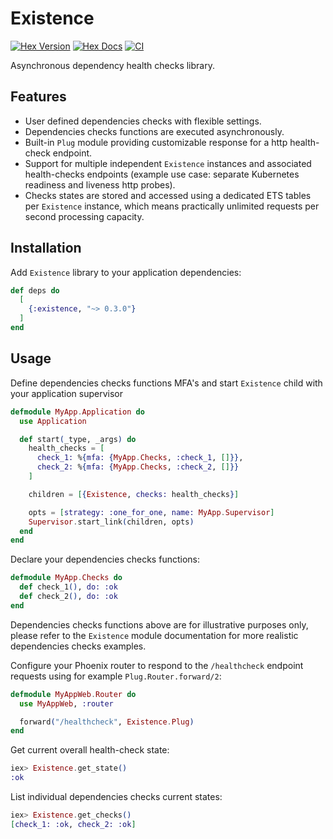 # Existence

[![Hex Version](https://img.shields.io/hexpm/v/existence)](https://hex.pm/packages/existence)
[![Hex Docs](https://img.shields.io/badge/hex-docs-lightgreen)](https://hexdocs.pm/existence)
[![CI](https://github.com/Recruitee/existence/workflows/CI/badge.svg)](https://github.com/Recruitee/existence/actions/workflows/ci.yml)

Asynchronous dependency health checks library.

## Features
* User defined dependencies checks with flexible settings.
* Dependencies checks functions are executed asynchronously.
* Built-in `Plug` module providing customizable response for a http health-check endpoint.
* Support for multiple independent `Existence` instances and associated health-checks
  endpoints (example use case: separate Kubernetes readiness and liveness http probes).
* Checks states are stored and accessed using a dedicated ETS tables per `Existence` instance,
  which means practically unlimited requests per second processing capacity.

## Installation
Add `Existence` library to your application dependencies:
```elixir
def deps do
  [
    {:existence, "~> 0.3.0"}
  ]
end
```

## Usage
Define dependencies checks functions MFA's and start `Existence` child with your application
supervisor
```elixir
defmodule MyApp.Application do
  use Application

  def start(_type, _args) do
    health_checks = [
      check_1: %{mfa: {MyApp.Checks, :check_1, []}},
      check_2: %{mfa: {MyApp.Checks, :check_2, []}}
    ]

    children = [{Existence, checks: health_checks}]

    opts = [strategy: :one_for_one, name: MyApp.Supervisor]
    Supervisor.start_link(children, opts)
  end
end
```

Declare your dependencies checks functions:
```elixir
defmodule MyApp.Checks do
  def check_1(), do: :ok
  def check_2(), do: :ok
end
```

Dependencies checks functions above are for illustrative purposes only, please refer to the
`Existence` module documentation for more realistic dependencies checks examples.

Configure your Phoenix router to respond to the `/healthcheck` endpoint requests using for example
`Plug.Router.forward/2`:
```elixir
defmodule MyAppWeb.Router do
  use MyAppWeb, :router

  forward("/healthcheck", Existence.Plug)
end
```

Get current overall health-check state:
```elixir
iex> Existence.get_state()
:ok
```

List individual dependencies checks current states:
```elixir
iex> Existence.get_checks()
[check_1: :ok, check_2: :ok]
```
